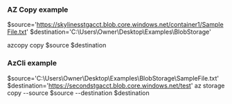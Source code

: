 
### AZ Copy example
$source='https://skylinesstgacct.blob.core.windows.net/container1/SampleFile.txt'
$destination='C:\Users\Owner\Desktop\Examples\BlobStorage'

azcopy copy $source $destination


### AzCli example
$source='C:\Users\Owner\Desktop\Examples\BlobStorage\SampleFile.txt'
$destination='https://secondstgacct.blob.core.windows.net/test'
az storage copy --source $source --destination $destination